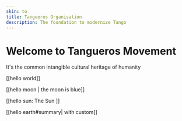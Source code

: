 ```yaml
---
skin: to
title: Tangueros Organisation
description: The foundation to modernize Tango
---
```


# Welcome to Tangueros Movement

It's the common intangible cultural heritage of humanity

[[hello world]]

[[hello moon | the moon is blue]]

[[hello sun: The Sun ]]

[[hello earth#summary| with custom]]
